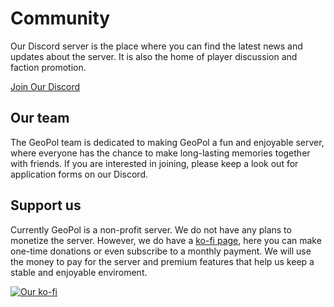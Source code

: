 # Community  

Our Discord server is the place where you can find the latest news and updates about the server. It is also the home of player discussion and faction promotion.  

[Join Our Discord](https://discord.geopolmc.org)

## Our team

The GeoPol team is dedicated to making GeoPol a fun and enjoyable server, where everyone has the chance to make long-lasting memories together with friends. If you are interested in joining, please keep a look out for application forms on our Discord.

## Support us

Currently GeoPol is a non-profit server. We do not have any plans to monetize the server. However, we do have a [ko-fi page](https://ko-fi.com/geopolmc), here you can make one-time donations or even subscribe to a monthly payment. We will use the money to pay for the server and premium features that help us keep a stable and enjoyable enviroment.

[![Our ko-fi](https://ko-fi.com/img/githubbutton_sm.svg)](https://ko-fi.com/B0B7HDTGR)
